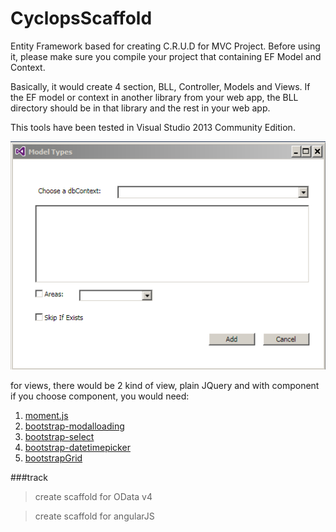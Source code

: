 CyclopsScaffold
===============

Entity Framework based for creating C.R.U.D for MVC Project. Before using it, please make sure you compile your project that containing EF Model and Context.

Basically, it would create 4 section, BLL, Controller, Models and Views. If the EF model or context in another library from your web app, the BLL directory should be in that library and the rest in your web app.

This tools have been tested in Visual Studio 2013 Community Edition.


![User Interface](https://raw.githubusercontent.com/DidietEkaPermana/CyclopsScaffold/master/Image/cs2.png)

for views, there would be 2 kind of view, plain JQuery and with component
if you choose component, you would need:

1. [moment.js](http://momentjs.com/)
2. [bootstrap-modalloading](https://github.com/ehpc/bootstrap-waitingfor)
3. [bootstrap-select](http://silviomoreto.github.io/bootstrap-select/)
4. [bootstrap-datetimepicker](https://github.com/Eonasdan/bootstrap-datetimepicker)
5. [bootstrapGrid](https://github.com/DidietEkaPermana/bootstrapGrid)


###track

>create scaffold for OData v4

>create scaffold for angularJS